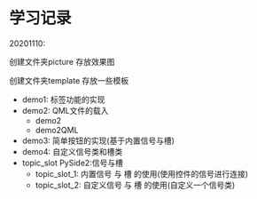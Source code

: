 # 学习记录

20201110:

创建文件夹picture 存放效果图

创建文件夹template 存放一些模板

* demo1: 标签功能的实现
* demo2: QML文件的载入
    * demo2
    * demo2QML
* demo3: 简单按钮的实现(基于内置信号与槽)
* demo4: 自定义信号类和槽类
* topic_slot PySide2:信号与槽
   * topic_slot_1: 内置信号 与 槽 的使用(使用控件的信号进行连接)
   * topic_slot_2: 自定义信号 与 槽 的使用(自定义一个信号类)
